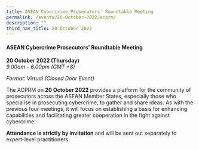 ```yaml
---
title: ASEAN Cybercrime Prosecutors' Roundtable Meeting
permalink: /events/20-October-2022/acprm/
description: ""
third_nav_title: 20 October 2022
---
```


#### **ASEAN Cybercrime Prosecutors' Roundtable Meeting**

**20 October 2022 (Thursday)**  
*9.00am – 6.00pm (GMT +8)*

*Format: Virtual (Closed Door Event)*

The ACPRM on **20 October 2022** provides a platform for the community of prosecutors across the ASEAN Member States, especially those who specialise in prosecuting cybercrime, to gather and share ideas. As with the previous four meetings, it will focus on establishing a basis for enhancing capabilities and facilitating greater cooperation in the fight against cybercrime. 
 
**Attendance is strictly by invitation** and will be sent out separately to expert-level practitioners.